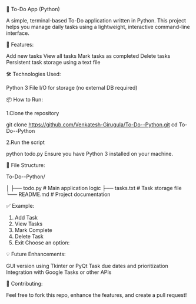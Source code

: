 📝 To-Do App (Python)

A simple, terminal-based To-Do application written in Python. This project helps you manage daily tasks using a lightweight, interactive command-line interface.

🚀 Features:

Add new tasks
View all tasks
Mark tasks as completed
Delete tasks
Persistent task storage using a text file

🛠️ Technologies Used:

Python 3
File I/O for storage (no external DB required)

📦 How to Run:

1.Clone the repository

git clone https://github.com/Venkatesh-Girugula/To-Do--Python.git
cd To-Do--Python

2.Run the script

python todo.py
Ensure you have Python 3 installed on your machine.

📁 File Structure:

To-Do--Python/

│
├── todo.py          # Main application logic
├── tasks.txt        # Task storage file
└── README.md        # Project documentation

✅ Example:

1. Add Task
2. View Tasks
3. Mark Complete
4. Delete Task
5. Exit 
Choose an option:

💡 Future Enhancements:

GUI version using Tkinter or PyQt
Task due dates and prioritization
Integration with Google Tasks or other APIs

🤝 Contributing:

Feel free to fork this repo, enhance the features, and create a pull request!
